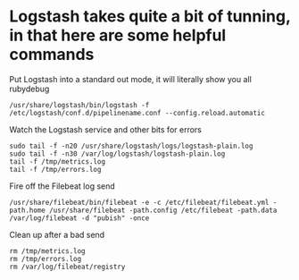 Logstash takes quite a bit of tunning, in that here are some helpful commands
====================================================================
Put Logstash into a standard out mode, it will literally show you all rubydebug
```shell
/usr/share/logstash/bin/logstash -f /etc/logstash/conf.d/pipelinename.conf --config.reload.automatic
```
Watch the Logstash service and other bits for errors
```shell
sudo tail -f -n20 /usr/share/logstash/logs/logstash-plain.log
sudo tail -f -n30 /var/log/logstash/logstash-plain.log
tail -f /tmp/metrics.log
tail -f /tmp/errors.log
```
Fire off the Filebeat log send
```shell
/usr/share/filebeat/bin/filebeat -e -c /etc/filebeat/filebeat.yml -path.home /usr/share/filebeat -path.config /etc/filebeat -path.data /var/log/filebeat -d "pubish" -once
```
Clean up after a bad send
```shell
rm /tmp/metrics.log
rm /tmp/errors.log
rm /var/log/filebeat/registry
```